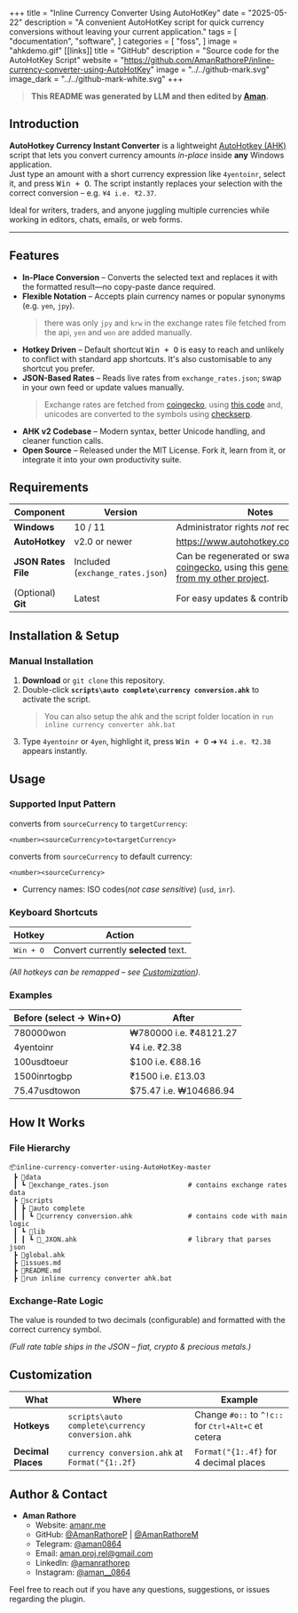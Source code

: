 +++
title = "Inline Currency Converter Using AutoHotKey"
date = "2025-05-22"
description = "A convenient AutoHotKey script for quick currency conversions without leaving your current application."
tags = [
    "documentation",
    "software",
]
categories = [
    "foss",
]
image = "ahkdemo.gif"
[[links]]
title = "GitHub"
description = "Source code for the AutoHotKey Script"
website = "https://github.com/AmanRathoreP/inline-currency-converter-using-AutoHotKey"
image = "../../github-mark.svg"
image_dark = "../../github-mark-white.svg"
+++
<!-- Author: Aman Rathore
Contact: amanr.me | amanrathore9753 <at> gmail <dot> com
Created on: Thursday, May 22, 2025 at 15:39 -->

> **This README was generated by **LLM** and then edited by [Aman](https://amanr.me/).**

## Introduction

**AutoHotkey Currency Instant Converter** is a lightweight [AutoHotkey (AHK)](https://www.autohotkey.com/ ) script that lets you convert currency amounts *in-place* inside **any** Windows application.  
Just type an amount with a short currency expression like `4yentoinr`, select it, and press <kbd>Win + O</kbd>. The script instantly replaces your selection with the correct conversion – e.g. `¥4 i.e. ₹2.37`.

Ideal for writers, traders, and anyone juggling multiple currencies while working in editors, chats, emails, or web forms.

---

## Features

- **In-Place Conversion** – Converts the selected text and replaces it with the formatted result—no copy-paste dance required.
- **Flexible Notation** – Accepts plain currency names or popular synonyms (e.g. `yen`, `jpy`).
  > there was only `jpy` and `krw` in the exchange rates file fetched from the api, `yen` and `won` are added manually.
- **Hotkey Driven** – Default shortcut <kbd>Win + O</kbd> is easy to reach and unlikely to conflict with standard app shortcuts. It's also customisable to any shortcut you prefer.
- **JSON-Based Rates** – Reads live rates from `exchange_rates.json`; swap in your own feed or update values manually.
  > Exchange rates are fetched from [coingecko](https://api.coingecko.com/api/v3/exchange_rates), using [this code](https://github.com/AmanRathoreP/Currency-Converter/blob/55029a024ff9fb5feef3a4be48135e3bc68cbc24/src/settings/elements/sub_settings/currency_converter.py#L54) and, unicodes are converted to the symbols using [checkserp](https://checkserp.com/encode/unicode/).
- **AHK v2 Codebase** – Modern syntax, better Unicode handling, and cleaner function calls.
- **Open Source** – Released under the MIT License. Fork it, learn from it, or integrate it into your own productivity suite.

## Requirements

| Component           | Version                          | Notes                                  |
| ------------------- | -------------------------------- | -------------------------------------- |
| **Windows**         | 10 / 11                          | Administrator rights *not* required.   |
| **AutoHotkey**      | v2.0 or newer                    | <https://www.autohotkey.com/download/> |
| **JSON Rates File** | Included (`exchange_rates.json`) | Can be regenerated or swapped using [coingecko](https://api.coingecko.com/api/v3/exchange_rates), using this [generate spec file from my other project](https://github.com/AmanRathoreP/Currency-Converter/tree/master#windowsexe).         |
| (Optional) **Git**  | Latest                           | For easy updates & contribution.       |

## Installation & Setup

### Manual Installation
1. **Download** or `git clone` this repository.  
2. Double-click **`scripts\auto complete\currency conversion.ahk`** to activate the script.  
   > You can also setup the ahk and the script folder location in `run inline currency converter ahk.bat`
3. Type `4yentoinr` or `4yen`, highlight it, press <kbd>Win + O</kbd> ➜ `¥4 i.e. ₹2.38` appears instantly.

<!-- ### Binary Installation
1. **Download** the latest release from the [releases page](https://github.com/AmanRathoreP/inline-currency-converter-using-AutoHotKey/releases).
2. Run `Inline Currency Converter using AutoHotKey.exe` to start the application. -->

## Usage
### Supported Input Pattern
converts from `sourceCurrency` to `targetCurrency`:
```
<number><sourceCurrency>to<targetCurrency>
```
converts from `sourceCurrency` to default currency:
```
<number><sourceCurrency>
```

- Currency names: ISO codes(*not case sensitive*) (`usd`, `inr`).  

### Keyboard Shortcuts

| Hotkey                     | Action                                         |
| -------------------------- | ---------------------------------------------- |
| <kbd>Win + O</kbd>         | Convert currently **selected** text.           |

*(All hotkeys can be remapped – see [Customization](#customization)).*

### Examples

| Before (select → Win+O) | After             |
| ----------------------- | ----------------- |
| 780000won             | ₩780000 i.e. ₹48121.27|
| 4yentoinr             | ¥4 i.e. ₹2.38      |
| 100usdtoeur           | $100 i.e. €88.16   |
| 1500inrtogbp          | ₹1500 i.e. £13.03 |
| 75.47usdtowon          | $75.47 i.e. ₩104686.94 |

## How It Works

### File Hierarchy

```
📦inline-currency-converter-using-AutoHotKey-master
 ┣ 📂data
 ┃ ┗ 📜exchange_rates.json                    # contains exchange rates data
 ┣ 📂scripts
 ┃ ┣ 📂auto complete
 ┃ ┃ ┗ 📜currency conversion.ahk              # contains code with main logic
 ┃ ┗ 📂lib
 ┃ ┃ ┗ 📜_JXON.ahk                            # library that parses json
 ┣ 📜global.ahk
 ┣ 📜issues.md
 ┣ 📜README.md
 ┣ 📜run inline currency converter ahk.bat
```

### Exchange-Rate Logic
 
The value is rounded to two decimals (configurable) and formatted with the correct currency symbol.

*(Full rate table ships in the JSON – fiat, crypto & precious metals.)*


## Customization

| What               | Where                     | Example                                 |
| ------------------ | ------------------------- | --------------------------------------- |
| **Hotkeys**        | `scripts\auto complete\currency conversion.ahk`              | Change `#o::` to `^!c::` for <kbd>Ctrl+Alt+C</kbd>  et cetera |
| **Decimal Places** | `currency conversion.ahk` at `Format("{1:.2f}` | `Format("{1:.4f}` for 4 decimal places|

## Author & Contact

- **Aman Rathore**
  - Website: [amanr.me](https://amanr.me/)
  - GitHub: [@AmanRathoreP](https://www.github.com/AmanRathoreP) | [@AmanRathoreM](https://www.github.com/AmanRathoreM)
  - Telegram: [@aman0864](https://t.me/aman0864)
  - Email: [aman.proj.rel@gmail.com](mailto:aman.proj.rel@gmail.com)
  - LinkedIn: [@amanrathorep](https://www.linkedin.com/in/amanrathorep/)
  - Instagram: [@aman__0864](https://www.instagram.com/aman__0864/)

Feel free to reach out if you have any questions, suggestions, or issues regarding the plugin.
